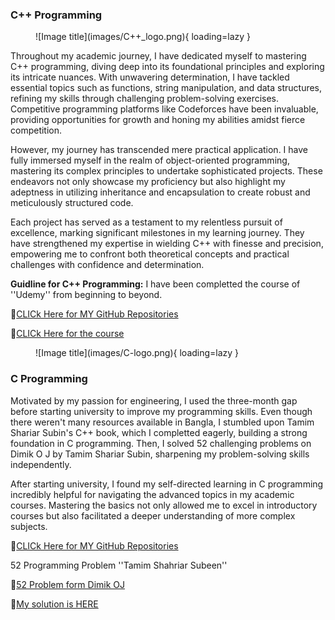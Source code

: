 ### **C++ Programming**

<figure markdown="span">
![Image title](images/C++_logo.png){ loading=lazy }
  <figcaption></figcaption>
</figure>

Throughout my academic journey, I have dedicated myself to mastering C++ programming, diving deep into its foundational principles and exploring its intricate nuances. With unwavering determination, I have tackled essential topics such as functions, string manipulation, and data structures, refining my skills through challenging problem-solving exercises. Competitive programming platforms like Codeforces have been invaluable, providing opportunities for growth and honing my abilities amidst fierce competition.

However, my journey has transcended mere practical application. I have fully immersed myself in the realm of object-oriented programming, mastering its complex principles to undertake sophisticated projects. These endeavors not only showcase my proficiency but also highlight my adeptness in utilizing inheritance and encapsulation to create robust and meticulously structured code.

Each project has served as a testament to my relentless pursuit of excellence, marking significant milestones in my learning journey. They have strengthened my expertise in wielding C++ with finesse and precision, empowering me to confront both theoretical concepts and practical challenges with confidence and determination.



**Guidline for C++ Programming:**
I have been completted the course of ''Udemy'' from beginning to beyond.


🔗[CLICk Here for MY GitHub Repositories](https://github.com/Nusrat008/C-plus-plus-Programming-basic-to-Intermediate)

🔗[CLICk Here for the course](https://drive.google.com/drive/folders/1qdH4Gn2p-Ids-UH5u_4TRlkOUphPqdm6?usp=sharing)

<figure markdown="span">
![Image title](images/C-logo.png){ loading=lazy }
  <figcaption></figcaption>
</figure>

### **C Programming**

Motivated by my passion for engineering, I used the three-month gap before starting university to improve my programming skills. Even though there weren't many resources available in Bangla, I stumbled upon Tamim Shariar Subin's C++ book, which I completted eagerly, building a strong foundation in C programming. Then, I solved 52 challenging problems on Dimik O J by Tamim Shariar Subin, sharpening my problem-solving skills independently.

After starting university, I found my self-directed learning in C programming incredibly helpful for navigating the advanced topics in my academic courses. Mastering the basics not only allowed me to excel in introductory courses but also facilitated a deeper understanding of more complex subjects. 



🔗[CLICk Here for MY GitHub Repositories](https://github.com/Nusrat008/C-programming)


52 Programming Problem ''Tamim Shahriar Subeen''

🔗[52 Problem form Dimik OJ ](https://dimikoj.com/problems)


🔗[My solution is HERE](https://github.com/Nusrat008/C-programming/tree/main/52%20Problem%20Solving)
